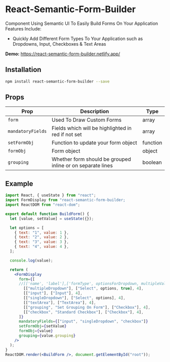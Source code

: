 # React-Semantic-Form-Builder

Component Using Semantic UI To Easily Build Forms On Your Application
Features Include:

- Quickly Add Different Form Types To Your Application such as Dropdowns, Input, Checkboxes & Text Areas

<b>Demo:</b> https://react-semantic-form-builder.netlify.app/

## Installation

```bash
npm install react-semantic-form-builder --save
```

## Props

| Prop            | Description                                                                                                                    | Type     |  
| --------------- | ------------------------------------------------------------------------------------------------------------------------------ | -------- | 
| `form`  | Used To Draw Custom Forms                                                                                                    | array   |                                                                                                                                                                                    |
| `mandatoryFields`      | Fields which will be highlighted in red if not set                                                                                           | array  |                                                                                                                                                                                        |
| `setFormObj`      | Function to update your form object                                                                                                | function  |                                                                                                                                                                                        |
| `formObj`        | Form object                                                                           | object  |                                                                                                                                                                                          |
| `grouping` | Whether form should be grouped inline or on separate lines                                                                                                     | boolean   |

## Example

```jsx
import React, { useState } from "react";
import FormDisplay from "react-semantic-form-builder;
import ReactDOM from "react-dom";

export default function BuildForm() {
  let [value, setValue] = useState({});

  let options = [
    { text: "1", value: 1 },
    { text: "2", value: 2 },
    { text: "3", value: 3 },
    { text: "4", value: 4 },
  ];

  console.log(value);

  return (
    <FormDisplay
      form={[
      //[['name', 'label'],['formType', optionsForDropdown, multipleValues], width(4=25% + 16=100%)]
        [["multipleDropdown"], ["Select", options, true], 4],
        [["input"], ["Input"], 4],
        [["singleDropdown"], ["Select", options], 4],
        [["textArea"], ["TextArea"], 4],
        [["grouping", "Set Grouping On Form"], ["Checkbox"], 4],
        [["checkbox", "Standard Checkbox"], ["Checkbox"], 4],
      ]}
      mandatoryFields={["input", "singleDropdown", "checkbox"]}
      setFormObj={setValue}
      formObj={value}
      grouping={value.grouping}
    />
  );
}
ReactDOM.render(<BuildForm />, document.getElementById("root"));
```
